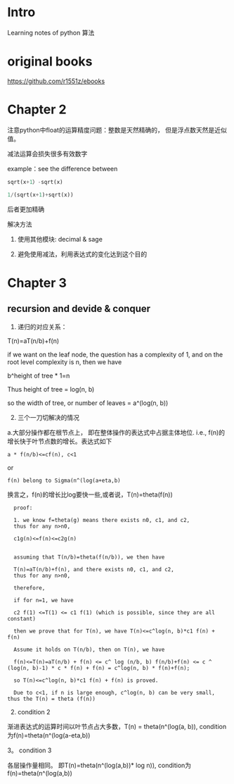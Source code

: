 # Intro

Learning notes of python 算法

# original books

https://github.com/r1551z/ebooks

# Chapter 2
注意python中float的运算精度问题：整数是天然精确的，
但是浮点数天然是近似值。

减法运算会损失很多有效数字

example：see the difference between
```python
sqrt(x+1）-sqrt(x)

1/(sqrt(x+1)+sqrt(x))
```
后者更加精确

解决方法

1. 使用其他模块: decimal & sage

2. 避免使用减法，利用表达式的变化达到这个目的


# Chapter 3 

## recursion and devide & conquer

1. 递归的对应关系：

T(n)=aT(n/b)+f(n)

if we want on the leaf node, the question has a complexity of 1, and
on the root level complexity is n, then we have

b^height of tree * 1=n

Thus height of tree = log(n, b)

so the width of tree, or number of leaves = a^(log(n, b))


2. 三个一刀切解决的情况

a.大部分操作都在根节点上， 即在整体操作的表达式中占据主体地位. i.e.,
f(n)的增长快于叶节点数的增长。表达式如下


```
a * f(n/b)<=cf(n), c<1
```

or
```
f(n) belong to Sigma(n^(log(a+eta,b)
```

换言之，f(n)的增长比log要快一些,或者说，T(n)=theta(f(n))

      proof:
      
      1. we know f=theta(g) means there exists n0, c1, and c2,
      thus for any n>n0, 
      
      c1g(n)<=f(n)<=c2g(n)
  
  
      assuming that T(n/b)=theta(f(n/b)), we then have
      
      T(n)=aT(n/b)+f(n), and there exists n0, c1, and c2,
      thus for any n>n0, 
      
      therefore, 
      
      if for n=1, we have
      
      c2 f(1) <=T(1) <= c1 f(1) (which is possible, since they are all constant)
      
      then we prove that for T(n), we have T(n)<=c^log(n, b)*c1 f(n) + f(n)
      
      Assume it holds on T(n/b), then on T(n), we have 
      
      f(n)<=T(n)=aT(n/b) + f(n) <= c^ log (n/b, b) f(n/b)+f(n) <= c ^ (log(n, b)-1) * c * f(n) + f(n) = c^log(n, b) * f(n)+f(n);
      
      so T(n)<=c^log(n, b)*c1 f(n) + f(n) is proved.
      
      Due to c<1, if n is large enough, c^log(n, b) can be very small, thus the T(n) = theta (f(n))
      
 2. condition 2
 
 渐进表达式的运算时间以叶节点占大多数，T(n) = theta(n^(log(a, b)),
condition为f(n)=theta(n^(log(a-eta,b))
 
 3。 condition 3 
 
 各层操作量相同。 即T(n)=theta(n^(log(a,b))* log n)), condition为f(n)=theta(n^(log(a,b))
 
